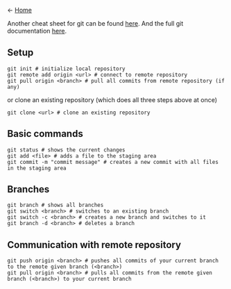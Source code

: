 <- [Home](https://gitlab.iea.org/rise/knowledge-database/-/wikis/home)

Another cheat sheet for git can be found [here](https://education.github.com/git-cheat-sheet-education.pdf). And the full git documentation [here](https://git-scm.com/doc).


## Setup

    git init # initialize local repository
    git remote add origin <url> # connect to remote repository
    git pull origin <branch> # pull all commits from remote repository (if any)

or clone an existing repository (which does all three steps above at once)

    git clone <url> # clone an existing repository


## Basic commands

    git status # shows the current changes
    git add <file> # adds a file to the staging area
    git commit -m "commit message" # creates a new commit with all files in the staging area
    
## Branches

    git branch # shows all branches
    git switch <branch> # switches to an existing branch
    git switch -c <branch> # creates a new branch and switches to it
    git branch -d <branch> # deletes a branch

## Communication with remote repository
    
    git push origin <branch> # pushes all commits of your current branch to the remote given branch (<branch>)
    git pull origin <branch> # pulls all commits from the remote given branch (<branch>) to your current branch

